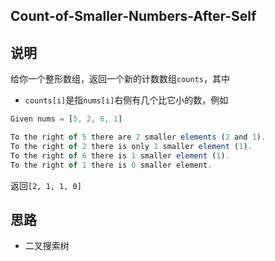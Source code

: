 ## Count-of-Smaller-Numbers-After-Self

## 说明

给你一个整形数组，返回一个新的计数数组`counts`，其中

- `counts[i]`是指`nums[i]`右侧有几个比它小的数，例如

```js
Given nums = [5, 2, 6, 1]

To the right of 5 there are 2 smaller elements (2 and 1).
To the right of 2 there is only 1 smaller element (1).
To the right of 6 there is 1 smaller element (1).
To the right of 1 there is 0 smaller element.
```

返回`[2, 1, 1, 0]`

## 思路

- 二叉搜索树